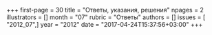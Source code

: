 +++
first-page = 30
title = "Ответы, указания, решения"
npages = 2
illustrators = []
month = "07"
rubric = "Ответы"
authors = []
issues = [ "2012_07",]
year = "2012"
date = "2017-04-24T15:37:56+03:00"
+++

